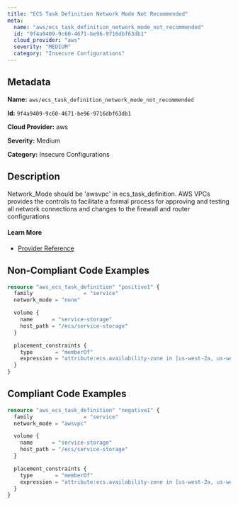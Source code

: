 ```yaml
---
title: "ECS Task Definition Network Mode Not Recommended"
meta:
  name: "aws/ecs_task_definition_network_mode_not_recommended"
  id: "9f4a9409-9c60-4671-be96-9716dbf63db1"
  cloud_provider: "aws"
  severity: "MEDIUM"
  category: "Insecure Configurations"
---
```


## Metadata
**Name:** `aws/ecs_task_definition_network_mode_not_recommended`

**Id:** `9f4a9409-9c60-4671-be96-9716dbf63db1`

**Cloud Provider:** aws

**Severity:** Medium

**Category:** Insecure Configurations

## Description
Network_Mode should be 'awsvpc' in ecs_task_definition. AWS VPCs provides the controls to facilitate a formal process for approving and testing all network connections and changes to the firewall and router configurations

#### Learn More

 - [Provider Reference](https://registry.terraform.io/providers/hashicorp/aws/latest/docs/resources/ecs_task_definition#network_mode)

## Non-Compliant Code Examples
```terraform
resource "aws_ecs_task_definition" "positive1" {
  family                = "service"
  network_mode = "none"

  volume {
    name      = "service-storage"
    host_path = "/ecs/service-storage"
  }

  placement_constraints {
    type       = "memberOf"
    expression = "attribute:ecs.availability-zone in [us-west-2a, us-west-2b]"
  }
}
```

## Compliant Code Examples
```terraform
resource "aws_ecs_task_definition" "negative1" {
  family                = "service"
  network_mode = "awsvpc"

  volume {
    name      = "service-storage"
    host_path = "/ecs/service-storage"
  }

  placement_constraints {
    type       = "memberOf"
    expression = "attribute:ecs.availability-zone in [us-west-2a, us-west-2b]"
  }
}
```